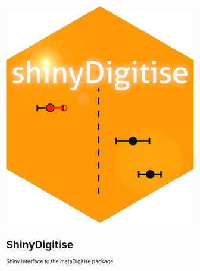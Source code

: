 ![alt text](https://github.com/EIvimeyCook/ShinyDigitise/blob/master/www/shinyDigitise.png)

# ShinyDigitise

Shiny interface to the metaDigitise package
